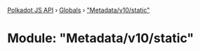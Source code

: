 [Polkadot JS API](../README.md) › [Globals](../globals.md) › ["Metadata/v10/static"](_metadata_v10_static_.md)

# Module: "Metadata/v10/static"


